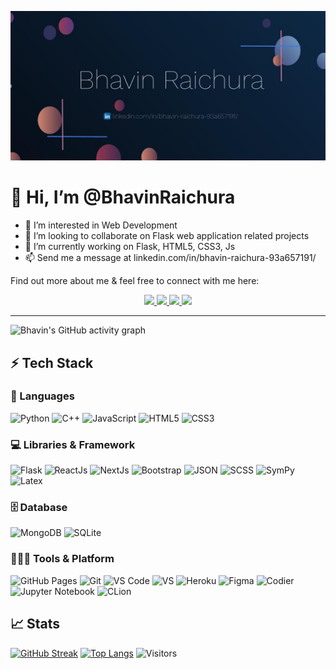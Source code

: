
<!--
**BhavinRaichura/BhavinRaichura** is a ✨ _special_ ✨ repository because its `README.md` (this file) appears on your GitHub profile.
-->

[![BhavinRaichura](https://github.com/BhavinRaichura/BhavinRaichura/blob/main/Screenshot_2022-01-26_14-37-05.jpg)](https://www.linkedin.com/in/bhavin-raichura-93a657191/)




# 👋 Hi, I’m @BhavinRaichura
- 👀 I’m interested in Web Development
- 💞️ I’m looking to collaborate on Flask web application related projects
- 🔭 I’m currently working on Flask, HTML5, CSS3, Js
- 📫 Send me a message at linkedin.com/in/bhavin-raichura-93a657191/

Find out more about me & feel free to connect with me here:

<p align="center">
	<a href="https://www.linkedin.com/in/bhavin-raichura-93a657191/">
		<img src="https://img.shields.io/badge/LinkedIn-0077B5?style=for-the-badge&logo=linkedin&logoColor=white" />
	</a>
	<a href="https://www.instagram.com/bhavin_raichura/">
		<img src="https://img.shields.io/badge/Instagram-E4405F?style=for-the-badge&logo=instagram&logoColor=white" />
	</a>
  <a href="https://bhavinraichura.github.io/">
		<img src="https://img.shields.io/badge/portfolio-1AA260?style=for-the-badge&logo=About.me&logoColor=white" />
	</a>
  <a href="mailto:bhavinraichura28@gmail.com">
		<img src="https://img.shields.io/badge/Gmail-D14836?style=for-the-badge&logo=gmail&logoColor=white" />
	</a>
</p>

---
![Bhavin's GitHub activity graph](https://activity-graph.herokuapp.com/graph?username=BhavinRaichura&hide_border=true&theme=redical)

## ⚡ Tech Stack

### 🚀 Languages

![Python](https://img.shields.io/badge/Python-FFD43B?style=for-the-badge&logo=python&logoColor=306998)
![C++](https://img.shields.io/badge/C%2B%2B-00599C?style=for-the-badge&logo=c%2B%2B&logoColor=white)
![JavaScript](https://img.shields.io/badge/JavaScript-323330?style=for-the-badge&logo=javascript&logoColor=F7DF1E)
![HTML5](https://img.shields.io/badge/HTML5-E34F26?style=for-the-badge&logo=html5&logoColor=white)
![CSS3](https://img.shields.io/badge/CSS3-1572B6?style=for-the-badge&logo=css3&logoColor=white)

### 💻 Libraries & Framework

![Flask](https://img.shields.io/badge/Flask-010101?style=for-the-badge&logo=flask&logoColor=white)
![ReactJs](https://img.shields.io/badge/ReactJs-010101?style=for-the-badge&logo=reactjs&logoColor=white)
![NextJs](https://img.shields.io/badge/NextJs-010101?style=for-the-badge&logo=nextjs&logoColor=white)
![Bootstrap](https://img.shields.io/badge/Bootstrap-563D7C?style=for-the-badge&logo=bootstrap&logoColor=white)
![JSON](https://img.shields.io/badge/JSON-515966?style=for-the-badge&logo=json&logoColor=white)
![SCSS](https://img.shields.io/badge/SCSS-ff00e1?style=for-the-badge&logo=SCSS&logoColor=white)
![SymPy](https://img.shields.io/badge/SymPy-7f6000?style=for-the-badge&logo=SymPy&logoColor=white)
![Latex](https://img.shields.io/badge/Latex-3a697e?style=for-the-badge&logo=Latex&logoColor=white)

### 🗄️ Database

![MongoDB](https://img.shields.io/badge/MongoDB-3c8114?style=for-the-badge&logo=MongoDB&logoColor=white)
![SQLite](https://img.shields.io/badge/SQLite-326CC7?style=for-the-badge&logo=SQLite&logoColor=white)

### 🧑🏻‍💻 Tools & Platform

![GitHub Pages](https://img.shields.io/badge/GitHub_Pages-100000?style=for-the-badge&logo=github&logoColor=white)
![Git](https://img.shields.io/badge/Git-F05032?style=for-the-badge&logo=git&logoColor=white)
![VS Code](https://img.shields.io/badge/Visual_Studio_Code-0078D4?style=for-the-badge&logo=visual%20studio%20code&logoColor=white)
![VS](https://img.shields.io/badge/Visual_Studio-5C2D91?style=for-the-badge&logo=visual%20studio&logoColor=white)
![Heroku](https://img.shields.io/badge/Heroku-430098?style=for-the-badge&logo=heroku&logoColor=white)
![Figma](https://img.shields.io/badge/Figma-F24E1E?style=for-the-badge&logo=figma&logoColor=white)
![Codier](https://img.shields.io/badge/Codier-515966?&style=for-the-badge&logo=codier&logoColor=black)
![Jupyter Notebook](https://img.shields.io/badge/Jupyter_Notebook-fc9913?&style=for-the-badge&logo=Jupyter&logoColor=black)
![CLion](https://img.shields.io/badge/CLion-55f4a0?&style=for-the-badge&logo=CLion&logoColor=black)


## 📈 Stats

[![GitHub Streak](https://github-readme-streak-stats.herokuapp.com?user=BhavinRaichura&theme=dark&date_format=M%20j%5B%2C%20Y%5D)](https://git.io/streak-stats)
[![Top Langs](https://github-readme-stats.vercel.app/api/top-langs/?username=BhavinRaichura&layout=compact&langs_count=6)](https://github.com/BhavinRaichura/github-readme-stats)
![Visitors](https://visitor-badge.laobi.icu/badge?page_id=BhavinRaichura)

<Img sec="https://profile-summary-for-github.com/user/BhavinRaichura" />
